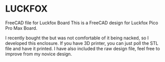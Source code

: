 # LUCKFOX
FreeCAD file for Luckfox Board
This is a FreeCAD design for Luckfox Pico Pro Max Board. 

I recently bought the but was not comfortable of it being nacked, so I developed this enclosure. 
If you have 3D printer, you can just poll the STL file and have it printed. 
I have also included the raw design file, feel free to improve from my novice design. 



